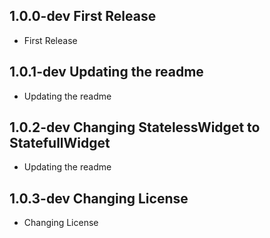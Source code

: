 ## 1.0.0-dev First Release

* First Release


## 1.0.1-dev Updating the readme

* Updating the readme

## 1.0.2-dev Changing StatelessWidget to StatefullWidget

* Updating the readme

## 1.0.3-dev Changing License

* Changing License